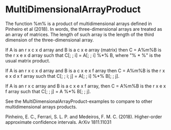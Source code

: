 # MultiDimensionalArrayProduct

The function %m% is a product of multidimensional arrays defined in Pinheiro et al (2018).
In words, the three-dimensional arrays are treated as an array of matrices. 
The length of such array is the length of the third dimension of the three-dimensional array.

If A is an r x c x d array and B is a c x e array (matrix) then C = A%m%B is the r x e x d array such
that C[; ; i] = A[; ; i] %*% B, where "% * %" is the usual matrix product. 

If A is an r x c x d array and B is a c x e x f array then C = A%m%B is the r x e x d x f array such 
that C[; ; i; j] = A[; ; i] %*% B[; ; j].

If A is an r x c array and B is a c x e x f array, then C = A%m%B is the r x e x f array such
that C[; ; j] = A %*% B[; ; j].

See the MultiDimensionalArrayProduct-examples to compare to other multidimensional arrays products.


Pinheiro, E. C., Ferrari, S. L. P. and Medeiros, F. M. C. (2018). Higher-order approximate confidence intervals.
ArXiv 1811.11031
